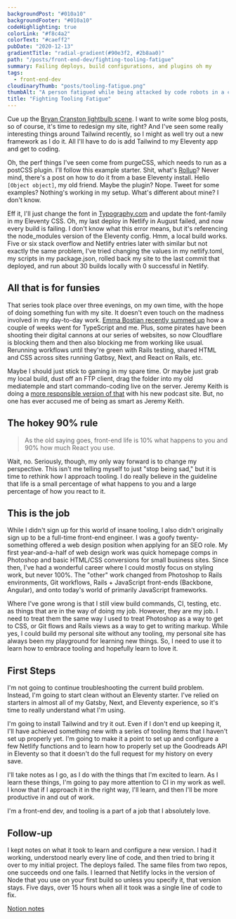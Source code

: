 ```yaml
---
backgroundPost: "#010a10"
backgroundFooter: "#010a10"
codeHighlighting: true
colorLink: "#f8c4a2"
colorText: "#caeff2"
pubDate: "2020-12-13"
gradientTitle: "radial-gradient(#90e3f2, #2b8aa0)"
path: "/posts/front-end-dev/fighting-tooling-fatigue"
summary: Failing deploys, build configurations, and plugins oh my
tags:
  - front-end-dev
cloudinaryThumb: "posts/tooling-fatigue.png"
thumbAlt: "A person fatigued while being attacked by code robots in a cinematic style with glorious lighting --ar 3:2 --v 5"
title: "Fighting Tooling Fatigue"
---
```


Cue up the [Bryan Cranston lightbulb scene](https://www.youtube.com/watch?v=8fnfeuoh4s8&list=PLIBEU89rzszMGAbxHxjC6Gw6SNFfKPtSZ&index=68). I want to write some blog posts, so of course, it's time to redesign my site, right? And I've seen some really interesting things around Tailwind recently, so I might as well try out a new framework as I do it. All I'll have to do is add Tailwind to my Eleventy app and get to coding.

Oh, the perf things I've seen come from purgeCSS, which needs to run as a postCSS plugin. I'll follow this example starter. Shit, what's [Rollup](https://rollupjs.org/guide/en/)? Never mind, there's a post on how to do it from a base Eleventy install. Hello `[Object object]`, my old friend. Maybe the plugin? Nope. Tweet for some examples? Nothing's working in my setup. What's different about mine? I don't know.

Eff it, I'll just change the font in [Typography.com](https://www.typography.com) and update the font-family in my Eleventy CSS. Oh, my last deploy in Netlify in August failed, and now every build is failing. I don't know what this error means, but it's referencing the node_modules version of the Eleventy config. Hmm, a local build works. Five or six stack overflow and Netlify entries later with similar but not exactly the same problem, I've tried changing the values in my netlify.toml, my scripts in my package.json, rolled back my site to the last commit that deployed, and run about 30 builds locally with 0 successful in Netlify.

## All that is for funsies

That series took place over three evenings, on my own time, with the hope of doing something fun with my site. It doesn't even touch on the madness involved in my day-to-day work. [Emma Bostian recently summed up](https://twitter.com/EmmaBostian/status/1336616967470510084?s=20) how a couple of weeks went for TypeScript and me. Plus, some pirates have been shooting their digital cannons at our series of websites, so now Cloudflare is blocking them and then also blocking me from working like usual. Rerunning workflows until they're green with Rails testing, shared HTML and CSS across sites running Gatbsy, Next, and React on Rails, etc.

Maybe I should just stick to gaming in my spare time. Or maybe just grab my local build, dust off an FTP client, drag the folder into my old mediatemple and start commando-coding live on the server. Jeremy Keith is doing a [more responsible version of that](https://css-tricks.com/npm-ruin-dev/) with his new podcast site. But, no one has ever accused me of being as smart as Jeremy Keith.

## The hokey 90% rule

> As the old saying goes, front-end life is 10% what happens to you and 90% how much React you use.

Wait, no. Seriously, though, my only way forward is to change my perspective. This isn't me telling myself to just "stop being sad," but it is time to rethink how I approach tooling. I do really believe in the guideline that life is a small percentage of what happens to you and a large percentage of how you react to it.

## This is the job

While I didn't sign up for this world of insane tooling, I also didn't originally sign up to be a full-time front-end engineer. I was a goofy twenty-something offered a web design position when applying for an SEO role. My first year-and-a-half of web design work was quick homepage comps in Photoshop and basic HTML/CSS conversions for small business sites. Since then, I've had a wonderful career where I could mostly focus on styling work, but never 100%. The "other" work changed from Photoshop to Rails environments, Git workflows, Rails + JavaScript front-ends (Backbone, Angular), and onto today's world of primarily JavaScript frameworks.

Where I've gone wrong is that I still view build commands, CI, testing, etc. as things that are in the way of doing my job. However, they are my job. I need to treat them the same way I used to treat Photoshop as a way to get to CSS, or Git flows and Rails views as a way to get to writing markup. While yes, I could build my personal site without any tooling, my personal site has always been my playground for learning new things. So, I need to use it to learn how to embrace tooling and hopefully learn to love it.

## First Steps

I'm not going to continue troubleshooting the current build problem. Instead, I'm going to start clean without an Eleventy starter. I've relied on starters in almost all of my Gatsby, Next, and Eleventy experience, so it's time to really understand what I'm using.

I'm going to install Tailwind and try it out. Even if I don't end up keeping it, I'll have achieved something new with a series of tooling items that I haven't set up properly yet.
I'm going to make it a point to set up and configure a few Netlify functions and to learn how to properly set up the Goodreads API in Eleventy so that it doesn't do the full request for my history on every save.

I'll take notes as I go, as I do with the things that I'm excited to learn.
As I learn these things, I'm going to pay more attention to CI in my work as well. I know that if I approach it in the right way, I'll learn, and then I'll be more productive in and out of work.

I'm a front-end dev, and tooling is a part of a job that I absolutely love.

## Follow-up

I kept notes on what it took to learn and configure a new version. I had it working, understood nearly every line of code, and then tried to bring it over to my initial project. The deploys failed. The same files from two repos, one succeeds ond one fails. I learned that Netlify locks in the version of Node that you use on your first build so unless you specify it, that version stays. Five days, over 15 hours when all it took was a single line of code to fix.

[Notion notes](https://www.notion.so/Personal-site-6a96cb8224424d0c82ffe1a2559b94ff)
